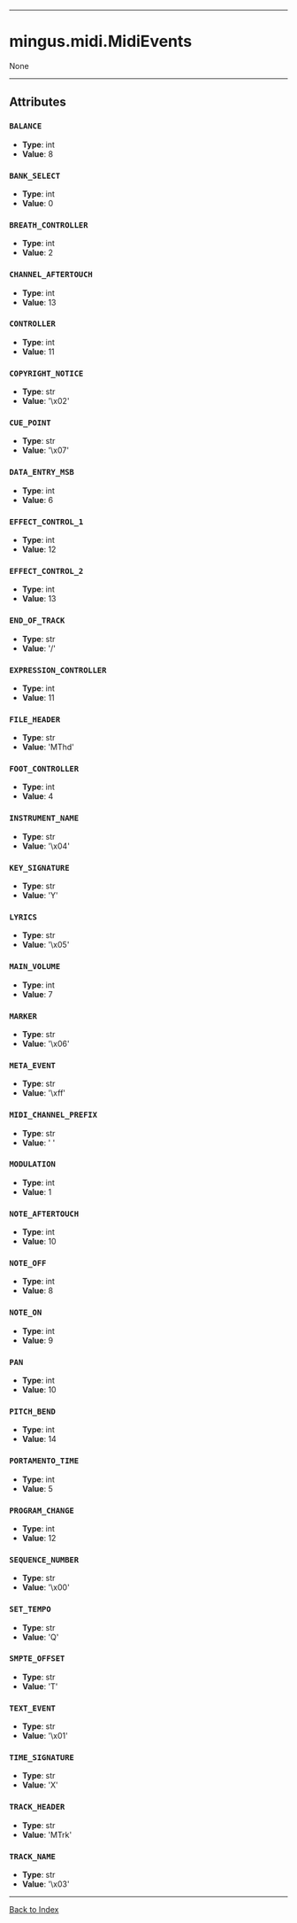 
---


# mingus.midi.MidiEvents #

None


---


## Attributes ##

### `BALANCE` ###

  * **Type**: int
  * **Value**: 8

### `BANK_SELECT` ###

  * **Type**: int
  * **Value**: 0

### `BREATH_CONTROLLER` ###

  * **Type**: int
  * **Value**: 2

### `CHANNEL_AFTERTOUCH` ###

  * **Type**: int
  * **Value**: 13

### `CONTROLLER` ###

  * **Type**: int
  * **Value**: 11

### `COPYRIGHT_NOTICE` ###

  * **Type**: str
  * **Value**: '\x02'

### `CUE_POINT` ###

  * **Type**: str
  * **Value**: '\x07'

### `DATA_ENTRY_MSB` ###

  * **Type**: int
  * **Value**: 6

### `EFFECT_CONTROL_1` ###

  * **Type**: int
  * **Value**: 12

### `EFFECT_CONTROL_2` ###

  * **Type**: int
  * **Value**: 13

### `END_OF_TRACK` ###

  * **Type**: str
  * **Value**: '/'

### `EXPRESSION_CONTROLLER` ###

  * **Type**: int
  * **Value**: 11

### `FILE_HEADER` ###

  * **Type**: str
  * **Value**: 'MThd'

### `FOOT_CONTROLLER` ###

  * **Type**: int
  * **Value**: 4

### `INSTRUMENT_NAME` ###

  * **Type**: str
  * **Value**: '\x04'

### `KEY_SIGNATURE` ###

  * **Type**: str
  * **Value**: 'Y'

### `LYRICS` ###

  * **Type**: str
  * **Value**: '\x05'

### `MAIN_VOLUME` ###

  * **Type**: int
  * **Value**: 7

### `MARKER` ###

  * **Type**: str
  * **Value**: '\x06'

### `META_EVENT` ###

  * **Type**: str
  * **Value**: '\xff'

### `MIDI_CHANNEL_PREFIX` ###

  * **Type**: str
  * **Value**: ' '

### `MODULATION` ###

  * **Type**: int
  * **Value**: 1

### `NOTE_AFTERTOUCH` ###

  * **Type**: int
  * **Value**: 10

### `NOTE_OFF` ###

  * **Type**: int
  * **Value**: 8

### `NOTE_ON` ###

  * **Type**: int
  * **Value**: 9

### `PAN` ###

  * **Type**: int
  * **Value**: 10

### `PITCH_BEND` ###

  * **Type**: int
  * **Value**: 14

### `PORTAMENTO_TIME` ###

  * **Type**: int
  * **Value**: 5

### `PROGRAM_CHANGE` ###

  * **Type**: int
  * **Value**: 12

### `SEQUENCE_NUMBER` ###

  * **Type**: str
  * **Value**: '\x00'

### `SET_TEMPO` ###

  * **Type**: str
  * **Value**: 'Q'

### `SMPTE_OFFSET` ###

  * **Type**: str
  * **Value**: 'T'

### `TEXT_EVENT` ###

  * **Type**: str
  * **Value**: '\x01'

### `TIME_SIGNATURE` ###

  * **Type**: str
  * **Value**: 'X'

### `TRACK_HEADER` ###

  * **Type**: str
  * **Value**: 'MTrk'

### `TRACK_NAME` ###

  * **Type**: str
  * **Value**: '\x03'


---


[Back to Index](mingusIndex.md)